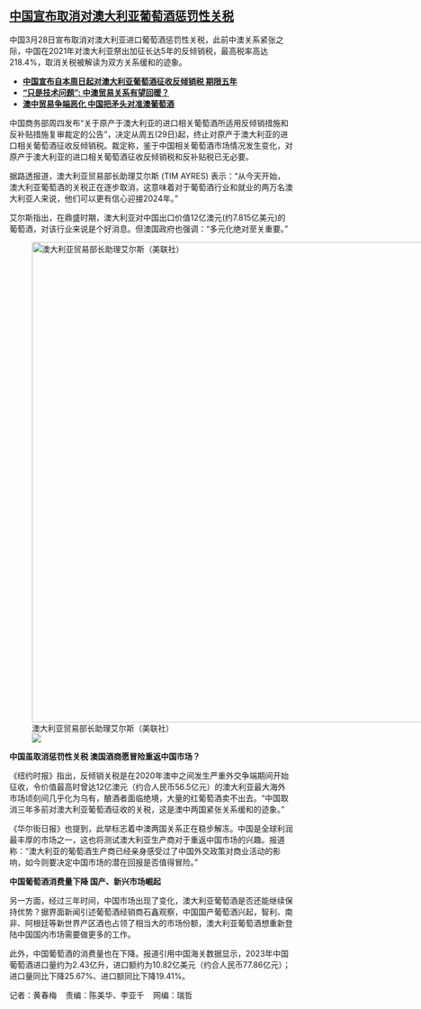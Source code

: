 <!--1711724940000-->
[中国宣布取消对澳大利亚葡萄酒惩罚性关税](https://www.rfa.org/mandarin/yataibaodao/junshiwaijiao/hcm2-03292024072340.html)
------

<p>中国3月28日宣布取消对澳大利亚进口葡萄酒惩罚性关税，此前中澳关系紧张之际，中国在2021年对澳大利亚祭出加征长达5年的反倾销税，最高税率高达218.4%，取消关税被解读为双方关系缓和的迹象。</p><ul><li><strong><span class="result-title"><a class="state-published" href="https://www.rfa.org/mandarin/Xinwen/2-03262021082257.html">中国宣布自本周日起对澳大利亚葡萄酒征收反倾销税 期限五年</a></span></strong></li><li><strong><span class="result-title"><a class="state-published" href="https://www.rfa.org/mandarin/Xinwen/8-11142020151012.html">“只是技术问题”: 中澳贸易关系有望回暖？</a></span></strong></li><li><span class="result-title"><a class="state-published" href="https://www.rfa.org/mandarin/yataibaodao/junshiwaijiao/gf-08192020075245.html"><strong>澳中贸易争端恶化 中国把矛头对准澳葡萄酒</strong></a></span></li></ul><p>中国商务部周四发布“关于原产于澳大利亚的进口相关葡萄酒所适用反倾销措施和反补贴措施复审裁定的公告”，决定从周五(29日)起，终止对原产于澳大利亚的进口相关葡萄酒征收反倾销税。裁定称，鉴于中国相关葡萄酒市场情况发生变化，对原产于澳大利亚的进口相关葡萄酒征收反倾销税和反补贴税已无必要。</p><p>据路透报道，澳大利亚贸易部长助理艾尔斯 (TIM AYRES) 表示：“从今天开始，澳大利亚葡萄酒的关税正在逐步取消，这意味着对于葡萄酒行业和就业的两万名澳大利亚人来说，他们可以更有信心迎接2024年。”</p><p>艾尔斯指出，在鼎盛时期，澳大利亚对中国出口价值12亿澳元(约7.815亿美元)的葡萄酒，对该行业来说是个好消息。但澳国政府也强调：“多元化绝对至关重要。”</p><p><figure class="image-richtext image-inline captioned" style="width:1280px;"><img alt="澳大利亚贸易部长助理艾尔斯（美联社）" height="853" src="https://www.rfa.org/mandarin/yataibaodao/junshiwaijiao/hcm2-03292024072340.html/000_33te2er.jpg/@@images/08cb4477-1f12-46e8-bad1-ccf807b9797a.jpeg" title="000_33TE2ER.jpg" width="1280"/><figcaption class="image-caption">澳大利亚贸易部长助理艾尔斯（美联社）</figcaption><small></small><div id="zoomattribute"><a data-caption="澳大利亚贸易部长助理艾尔斯（美联社）" data-fancybox="" href="https://www.rfa.org/mandarin/yataibaodao/junshiwaijiao/hcm2-03292024072340.html/000_33te2er.jpg" id="single_image" title="澳大利亚贸易部长助理艾尔斯（美联社）"><img src="/++plone++rfa-resources/img/icon-zoom.png"/></a></div></figure></p><p><strong>中国虽取消惩罚性关税 澳国酒商愿冒险重返中国市场？</strong></p><p>《纽约时报》指出，反倾销关税是在2020年澳中之间发生严重外交争端期间开始征收，令价值最高时曾达12亿澳元（约合人民币56.5亿元）的澳大利亚最大海外市场顷刻间几乎化为乌有，酿酒者面临绝境，大量的红葡萄酒卖不出去。“中国取消三年多前对澳大利亚葡萄酒征收的关税，这是澳中两国紧张关系缓和的迹象。”</p><p>《华尔街日报》也提到，此举标志着中澳两国关系正在稳步解冻。中国是全球利润最丰厚的市场之一，这也将测试澳大利亚生产商对于重返中国市场的兴趣。报道称：“澳大利亚的葡萄酒生产商已经亲身感受过了中国外交政策对商业活动的影响，如今则要决定中国市场的潜在回报是否值得冒险。”</p><p><strong>中国葡萄酒消费量下降 国产、新兴市场崛起</strong></p><p>另一方面，经过三年时间，中国市场出现了变化，澳大利亚葡萄酒是否还能继续保持优势？据界面新闻引述葡萄酒经销商石鑫观察，中国国产葡萄酒兴起，智利、南非、阿根廷等新世界产区酒也占领了相当大的市场份额，澳大利亚葡萄酒想重新登陆中国国内市场需要做更多的工作。</p><p>此外，中国葡萄酒的消费量也在下降。报道引用中国海关数据显示，2023年中国葡萄酒进口量约为2.43亿升，进口额约为10.82亿美元（约合人民币77.86亿元）；进口量同比下降25.67%、进口额同比下降19.41%。</p><p>记者：黄春梅    责编：陈美华、李亚千    网编：瑞哲</p>
